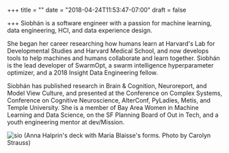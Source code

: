 +++
title = ""
date = "2018-04-24T11:53:47-07:00"
draft = false

+++
Siobhán is a software engineer with a passion for machine learning,
data engineering, HCI, and data experience design.

She began her career researching how humans learn at Harvard's Lab for
Developmental Studies and Harvard Medical School, and now develops tools
to help machines and humans collaborate and learn together. Siobhán is the lead 
developer of SwarmOpt, a swarm intelligence hyperparameter optimizer, and a 
2018 Insight Data Engineering fellow.

Siobhán has published research in Brain & Cognition, Neuroreport, and
Model View Culture, and presented at the Conference on Complex Systems,
Conference on Cognitive Neuroscience, AlterConf, PyLadies, Metis, and
Temple University. She is a member of Bay Area Women in Machine Learning
and Data Science, on the SF Planning Board of Out in Tech, and a youth engineering
mentor at dev/Mission.

![sio](skc_blaisse.jpg)
(Anna Halprin's deck with Maria Blaisse's forms. Photo by Carolyn Strauss)
